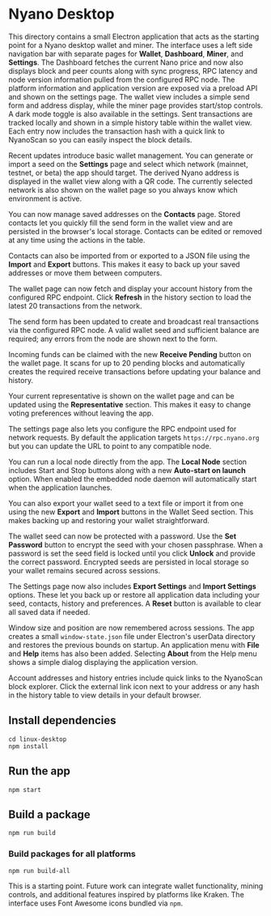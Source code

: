 # Nyano Desktop

This directory contains a small Electron application that acts as the starting
point for a Nyano desktop wallet and miner. The interface uses a left side
navigation bar with separate pages for **Wallet**, **Dashboard**, **Miner**, and
**Settings**. The Dashboard fetches the current Nano price and now also displays
block and peer counts along with sync progress, RPC latency and node version
information pulled from the configured RPC node. The platform
information and application version are exposed via a
preload API and shown on the settings page. The wallet view includes a simple
send form and address display, while the miner page provides start/stop controls.
A dark mode toggle is also available in the settings. Sent transactions are
tracked locally and shown in a simple history table within the wallet view.
Each entry now includes the transaction hash with a quick link to NyanoScan so
you can easily inspect the block details.

Recent updates introduce basic wallet management. You can generate or import a
seed on the **Settings** page and select which network (mainnet, testnet, or
beta) the app should target. The derived Nyano address is displayed in the
wallet view along with a QR code. The currently selected network is also shown
on the wallet page so you always know which environment is active.

You can now manage saved addresses on the **Contacts** page. Stored contacts
let you quickly fill the send form in the wallet view and are persisted in the
browser's local storage. Contacts can be edited or removed at any time using the
actions in the table.

Contacts can also be imported from or exported to a JSON file using the
**Import** and **Export** buttons. This makes it easy to back up your saved
addresses or move them between computers.

The wallet page can now fetch and display your account history from the
configured RPC endpoint. Click **Refresh** in the history section to load the
latest 20 transactions from the network.

The send form has been updated to create and broadcast real transactions via the
configured RPC node. A valid wallet seed and sufficient balance are required;
any errors from the node are shown next to the form.

Incoming funds can be claimed with the new **Receive Pending** button on the
wallet page. It scans for up to 20 pending blocks and automatically creates the
required receive transactions before updating your balance and history.

Your current representative is shown on the wallet page and can be updated using
the **Representative** section. This makes it easy to change voting
preferences without leaving the app.

The settings page also lets you configure the RPC endpoint used for network
requests. By default the application targets `https://rpc.nyano.org` but you
can update the URL to point to any compatible node.

You can run a local node directly from the app. The **Local Node** section
includes Start and Stop buttons along with a new **Auto-start on launch**
option. When enabled the embedded node daemon will automatically start when the
application launches.

You can also export your wallet seed to a text file or import it from one using
the new **Export** and **Import** buttons in the Wallet Seed section. This makes
backing up and restoring your wallet straightforward.

The wallet seed can now be protected with a password. Use the **Set Password**
button to encrypt the seed with your chosen passphrase. When a password is set
the seed field is locked until you click **Unlock** and provide the correct
password. Encrypted seeds are persisted in local storage so your wallet remains
secured across sessions.

The Settings page now also includes **Export Settings** and **Import Settings**
options. These let you back up or restore all application data including your
seed, contacts, history and preferences. A **Reset** button is available to
clear all saved data if needed.

Window size and position are now remembered across sessions. The app creates a
small `window-state.json` file under Electron's userData directory and restores
the previous bounds on startup. An application menu with **File** and **Help**
items has also been added. Selecting **About** from the Help menu shows a simple
dialog displaying the application version.

Account addresses and history entries include quick links to the NyanoScan
block explorer. Click the external link icon next to your address or any hash in
the history table to view details in your default browser.

## Install dependencies

```
cd linux-desktop
npm install
```

## Run the app

```
npm start
```

## Build a package

```bash
npm run build
```

### Build packages for all platforms

```
npm run build-all
```

This is a starting point. Future work can integrate wallet functionality, mining controls, and additional features inspired by platforms like Kraken. The interface uses Font Awesome icons bundled via `npm`.
